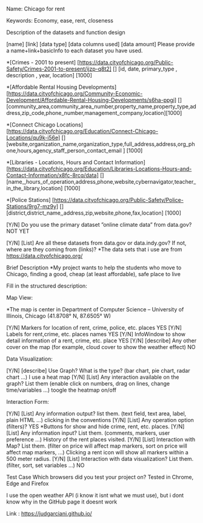 
Name: Chicago for rent

Keywords: Economy, ease, rent, closeness

Description of the datasets and function design

[name] [link] [data type] [data columns used] [data amount] Please provide a name+link+basicInfo to each dataset you have used.

*[Crimes - 2001 to present] [https://data.cityofchicago.org/Public-Safety/Crimes-2001-to-present/ijzp-q8t2] [] [id, date, primary_type , description , year, location] [1000]

*[Affordable Rental Housing Developments] [https://data.cityofchicago.org/Community-Economic-Development/Affordable-Rental-Housing-Developments/s6ha-ppgi] [] [community_area,community_area_number,property_name,property_type,address,zip_code,phone_number,management_company,location][1000]

*[Connect Chicago Locations] [https://data.cityofchicago.org/Education/Connect-Chicago-Locations/qu9k-i56e] [] [website,organization_name,organization_type,full_address,address,org_phone,hours,agency_staff_person_contact_email ] [1000]

*[Libraries - Locations, Hours and Contact Information] [https://data.cityofchicago.org/Education/Libraries-Locations-Hours-and-Contact-Information/x8fc-8rcq/data] [] [name_,hours_of_operation,address,phone,website,cybernavigator,teacher_in_the_library,location] [1000]

*[Police Stations] [https://data.cityofchicago.org/Public-Safety/Police-Stations/9rg7-mz9y] [] [district,district_name,,address,zip,website,phone,fax,location] [1000]


[Y/N] Do you use the primary dataset ”online climate data” from data.gov?  NOT YET

[Y/N] [List] Are all these datasets from data.gov or data.indy.gov? If not, where are they coming from (links)?
*The data sets that i use are from https://data.cityofchicago.org/


Brief Description
*My project wants to help the students who move to Chicago, finding a good, cheap (at least affordable), safe place to live


Fill in the structured description:

Map View:

*The map is center in Department of Computer Science – University of Illinois, Chicago (41.8708° N, 87.6505° W)

[Y/N] Markers for location of rent, crime, police, etc. places  YES
[Y/N] Labels for rent,crime, etc. places names YES
[Y/N] InfoWindow to show detail information of a rent, crime, etc. place YES
[Y/N] [describe] Any other cover on the map (for example, cloud cover to show the weather effect) NO

Data Visualization:

[Y/N] [describe] Use Graph? What is the type? (bar chart, pie chart, radar chart ...) I use a heat map
[Y/N] [List] Any interaction available on the graph? List them (enable click on numbers, drag on lines, change time/variables ...)  toogle the heatmap on/off

Interaction Form:

[Y/N] [List] Any information output? list them. (text field, text area, label, plain HTML ...) clicking in the conventions
[Y/N] [List] Any operation option (filters)?  YES
*Buttons for show and hide crime, rent, etc. places.
[Y/N] [List] Any information input? List them. (comments, markers, user preference ...) History of the rent places visited.
[Y/N] [List] Interaction with Map? List them. (filter on price will affect map markers, sort on price will affect map markers, ...) Clicking a rent icon will show all markers within a 500 meter radius. 
[Y/N] [List] Interaction with data visualization? List them. (filter, sort, set variables ...) NO


Test Case Which browsers did you test your project on?
Tested in Chrome, Edge and Firefox

I use the open weather API (i know it isnt what we must use), but i dont know why in the GitHub page it doesnt work 

Link : https://judgarciani.github.io/

